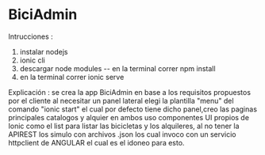 # BiciAdmin

Intrucciones :
1) instalar nodejs
2) ionic cli
4) descargar node modules -- en la terminal correr npm install
5) en la terminal correr ionic serve

Explicación :
 se crea la app BiciAdmin en base a los requisitos propuestos por el cliente  al necesitar un panel lateral elegi la plantilla "menu" del comando "ionic start" el cual por defecto tiene dicho panel,creo las paginas principales catalogos y alquier en ambos uso   componentes UI propios de Ionic como el list para listar las bicicletas y los alquileres, al no tener la APIREST los simulo con archivos .json los cual invoco con un servicio httpclient de ANGULAR el cual es el idoneo para esto.
 
